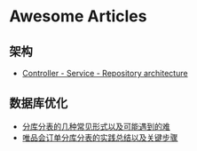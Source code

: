 # Awesome Articles

## 架构

* [Controller - Service - Repository architecture](https://laravel.io/forum/06-17-2014-controller-service-repository-architecture)

## 数据库优化

* [分库分表的几种常见形式以及可能遇到的难](http://www.infoq.com/cn/articles/key-steps-and-likely-problems-of-split-table)
* [唯品会订单分库分表的实践总结以及关键步骤](http://www.infoq.com/cn/articles/summary-and-key-steps-of-vip-orders-depots-table)



